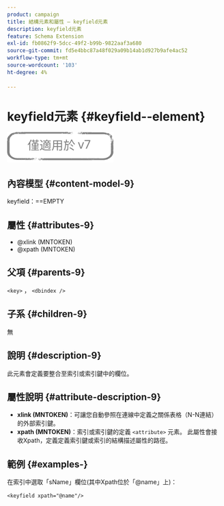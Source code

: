 ```yaml
---
product: campaign
title: 結構元素和屬性 — keyfield元素
description: keyfield元素
feature: Schema Extension
exl-id: fb0862f9-5dcc-49f2-b99b-9822aaf3a680
source-git-commit: fd5e4bbc87a48f029a09b14ab1d927b9afe4ac52
workflow-type: tm+mt
source-wordcount: '103'
ht-degree: 4%

---
```


# keyfield元素 {#keyfield--element}

![](../../../assets/v7-only.svg)

## 內容模型 {#content-model-9}

keyfield：==EMPTY

## 屬性 {#attributes-9}

* @xlink (MNTOKEN)
* @xpath (MNTOKEN)

## 父項 {#parents-9}

`<key>`  ，  `<dbindex />`

## 子系 {#children-9}

無

## 說明 {#description-9}

此元素會定義要整合至索引或索引鍵中的欄位。

## 屬性說明 {#attribute-description-9}

* **xlink (MNTOKEN)**：可讓您自動參照在連線中定義之關係表格（N-N連結）的外部索引鍵。
* **xpath (MNTOKEN)**：索引或索引鍵的定義 `<attribute>`  元素。 此屬性會接收Xpath，定義定義索引鍵或索引的結構描述屬性的路徑。

## 範例 {#examples-}

在索引中選取「sName」欄位(其中Xpath位於「@name」上)：

```
<keyfield xpath="@name"/>
```
